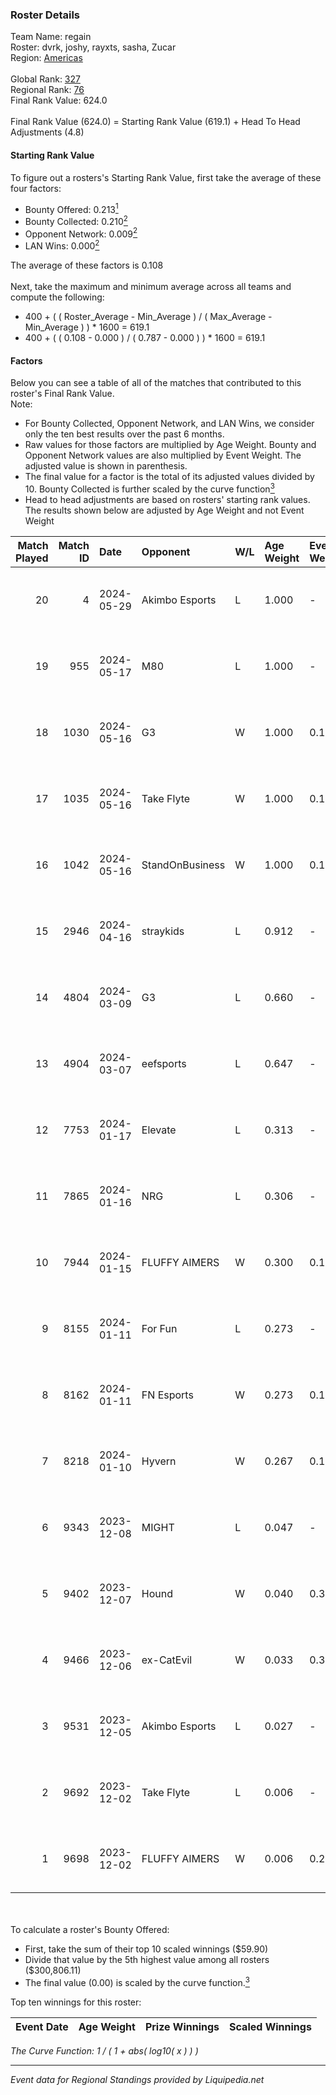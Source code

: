 ### Roster Details<br />
Team Name: regain<br />
Roster: dvrk, joshy, rayxts, sasha, Zucar<br />
Region: [Americas]( ../standings_americas.md)<br />
<br />
Global Rank: [327](../standings_global.md)<br />
Regional Rank: [76]( ../standings_americas.md)<br />
Final Rank Value:  624.0<br />
<br />
Final Rank Value (624.0) = Starting Rank Value (619.1) + Head To Head Adjustments (4.8)<br />

#### Starting Rank Value<br />
To figure out a rosters's Starting Rank Value, first take the average of these four factors:<br />
- Bounty Offered: 0.213[<sup>1</sup>](#table2)
- Bounty Collected: 0.210[<sup>2</sup>](#table1)
- Opponent Network: 0.009[<sup>2</sup>](#table1)
- LAN Wins: 0.000[<sup>2</sup>](#table1)

The average of these factors is 0.108<br />
<br />
Next, take the maximum and minimum average across all teams and compute the following:<br />
- 400 + ( ( Roster_Average - Min_Average ) / ( Max_Average - Min_Average ) ) * 1600 = 619.1
- 400 + ( ( 0.108 - 0.000 ) / ( 0.787 - 0.000 ) ) * 1600 = 619.1


#### Factors<br />
Below you can see a table of all of the matches that contributed to this roster's Final Rank Value.<br />
Note:<br />

- For Bounty Collected, Opponent Network, and LAN Wins, we consider only the ten best results over the past 6 months.
- Raw values for those factors are multiplied by Age Weight. Bounty and Opponent Network values are also multiplied by Event Weight. The adjusted value is shown in parenthesis.
- The final value for a factor is the total of its adjusted values divided by 10. Bounty Collected is further scaled by the curve function[<sup>3</sup>](#curveFunction)
- Head to head adjustments are based on rosters' starting rank values. The results shown below are adjusted by Age Weight and not Event Weight
<span id="table1"></span><br />


| Match Played | Match ID | Date       | Opponent        | W/L | Age Weight | Event Weight | Bounty Collected | Opponent Network | LAN Wins  | H2H Adj. | Roster                             |
| -: | -: | :- | :- | :- | :- | :- | :- | :- | :- | -: | :- |
|           20 |        4 | 2024-05-29 | Akimbo Esports  | L   | 1.000      | -            | -                | -                | -         |   -10.03 | dvrk, joshy, rayxts, sasha, Zucar  |
|           19 |      955 | 2024-05-17 | M80             | L   | 1.000      | -            | -                | -                | -         |    -0.71 | dvrk, joshy, rayxts, sasha, Zucar  |
|           18 |     1030 | 2024-05-16 | G3              | W   | 1.000      | 0.143        | 0.006 (0.001)    | 0.221 (0.032)    | 0 (0.000) |    24.67 | dvrk, joshy, rayxts, sasha, Zucar  |
|           17 |     1035 | 2024-05-16 | Take Flyte      | W   | 1.000      | 0.143        | 0.006 (0.001)    | 0.354 (0.051)    | 0 (0.000) |    22.90 | dvrk, joshy, rayxts, sasha, Zucar  |
|           16 |     1042 | 2024-05-16 | StandOnBusiness | W   | 1.000      | 0.143        | 0.000 (0.000)    | 0.000 (0.000)    | 0 (0.000) |     7.71 | dvrk, joshy, rayxts, sasha, Zucar  |
|           15 |     2946 | 2024-04-16 | straykids       | L   | 0.912      | -            | -                | -                | -         |   -18.42 | dvrk, joshy, rayxts, sasha, Zucar  |
|           14 |     4804 | 2024-03-09 | G3              | L   | 0.660      | -            | -                | -                | -         |   -14.08 | dvrk, joshy, rayxts, sasha, Zucar  |
|           13 |     4904 | 2024-03-07 | eefsports       | L   | 0.647      | -            | -                | -                | -         |   -10.98 | dvrk, joshy, rayxts, sasha, Zucar  |
|           12 |     7753 | 2024-01-17 | Elevate         | L   | 0.313      | -            | -                | -                | -         |    -2.05 | DYLAN, joshy, rayxts, sasha, Zucar |
|           11 |     7865 | 2024-01-16 | NRG             | L   | 0.306      | -            | -                | -                | -         |    -2.28 | DYLAN, joshy, rayxts, sasha, Zucar |
|           10 |     7944 | 2024-01-15 | FLUFFY AIMERS   | W   | 0.300      | 0.143        | 0.001 (0.000)    | 0.026 (0.001)    | 0 (0.000) |     4.61 | DYLAN, joshy, rayxts, sasha, Zucar |
|            9 |     8155 | 2024-01-11 | For Fun         | L   | 0.273      | -            | -                | -                | -         |    -2.63 | DYLAN, joshy, rayxts, sasha, Zucar |
|            8 |     8162 | 2024-01-11 | FN Esports      | W   | 0.273      | 0.143        | 0.001 (0.000)    | 0.027 (0.001)    | 0 (0.000) |     4.23 | DYLAN, joshy, rayxts, sasha, Zucar |
|            7 |     8218 | 2024-01-10 | Hyvern          | W   | 0.267      | 0.143        | 0.000 (0.000)    | 0.000 (0.000)    | 0 (0.000) |     1.90 | DYLAN, joshy, rayxts, sasha, Zucar |
|            6 |     9343 | 2023-12-08 | MIGHT           | L   | 0.047      | -            | -                | -                | -         |    -0.61 | chante, dvrk, joshy, sasha, Zucar  |
|            5 |     9402 | 2023-12-07 | Hound           | W   | 0.040      | 0.371        | 0.000 (0.000)    | 0.001 (0.000)    | 0 (0.000) |     0.28 | chante, dvrk, joshy, sasha, Zucar  |
|            4 |     9466 | 2023-12-06 | ex-CatEvil      | W   | 0.033      | 0.371        | 0.000 (0.000)    | 0.056 (0.001)    | 0 (0.000) |     0.50 | chante, dvrk, joshy, sasha, Zucar  |
|            3 |     9531 | 2023-12-05 | Akimbo Esports  | L   | 0.027      | -            | -                | -                | -         |    -0.25 | chante, dvrk, joshy, sasha, Zucar  |
|            2 |     9692 | 2023-12-02 | Take Flyte      | L   | 0.006      | -            | -                | -                | -         |    -0.06 | dvrk, DYLAN, rayxts, sasha, Zucar  |
|            1 |     9698 | 2023-12-02 | FLUFFY AIMERS   | W   | 0.006      | 0.294        | 0.001 (0.000)    | 0.026 (0.000)    | 0 (0.000) |     0.09 | dvrk, DYLAN, rayxts, sasha, Zucar  |

<br />
<span id="table2"></span><br />
To calculate a roster's Bounty Offered:<br />

- First, take the sum of their top 10 scaled winnings ($59.90)
- Divide that value by the 5th highest value among all rosters ($300,806.11)
- The final value (0.00) is scaled by the curve function.[<sup>3</sup>](#curveFunction)

Top ten winnings for this roster:<br />

| Event Date | Age Weight | Prize Winnings | Scaled Winnings |
| :- | -: | :- | :- |


<span id="curveFunction"></span>_The Curve Function: 1 / ( 1 + abs( log10( x ) ) )_<br />

---
_Event data for Regional Standings provided by Liquipedia.net_<br />
